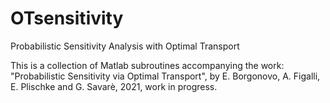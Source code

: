 # OTsensitivity
Probabilistic Sensitivity Analysis with Optimal Transport 

This is a collection of Matlab subroutines accompanying the work: "Probabilistic Sensitivity via Optimal Transport", by E. Borgonovo, A. Figalli, E. Plischke and G. Savarè, 2021, work in progress.
